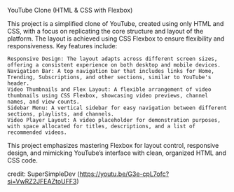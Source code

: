 YouTube Clone (HTML & CSS with Flexbox)

  This project is a simplified clone of YouTube, created using only HTML and CSS, with a focus on replicating the core structure and layout of the platform. The layout is achieved using CSS Flexbox to ensure flexibility and responsiveness. Key features include:

    Responsive Design: The layout adapts across different screen sizes, offering a consistent experience on both desktop and mobile devices.
    Navigation Bar: A top navigation bar that includes links for Home, Trending, Subscriptions, and other sections, similar to YouTube's header.
    Video Thumbnails and Flex Layout: A flexible arrangement of video thumbnails using CSS Flexbox, showcasing video previews, channel names, and view counts.
    Sidebar Menu: A vertical sidebar for easy navigation between different sections, playlists, and channels.
    Video Player Layout: A video placeholder for demonstration purposes, with space allocated for titles, descriptions, and a list of recommended videos.

  This project emphasizes mastering Flexbox for layout control, responsive design, and mimicking YouTube’s interface with clean, organized HTML and CSS code.

credit: SuperSimpleDev (https://youtu.be/G3e-cpL7ofc?si=VwRZ2JFEAZtoUFF3)
